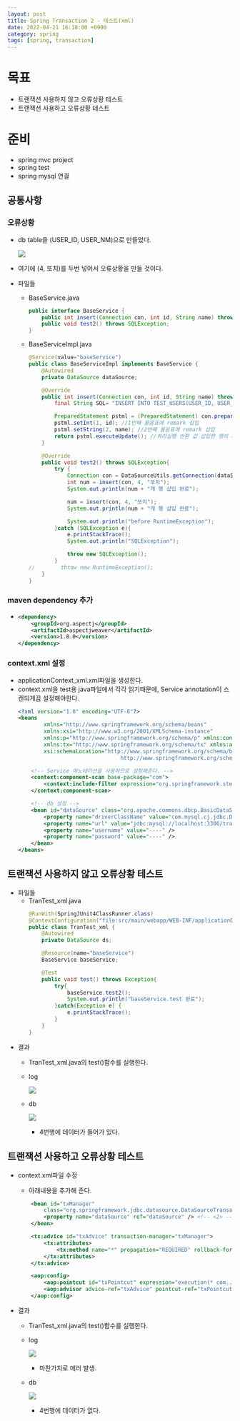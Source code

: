 ```yaml
---
layout: post
title: Spring Transaction 2 - 테스트(xml)
date: 2022-04-21 16:18:00 +0900
category: spring
tags: [spring, transaction]
---
```


# 목표
* 트랜잭션 사용하지 않고 오류상황 테스트
* 트랜잭션 사용하고 오류상황 테스트

# 준비
* spring mvc project
* spring test
* spring mysql 연결


## 공통사항
### 오류상황
* db table을 (USER_ID, USER_NM)으로 만들었다.

    ![](/public/img/post/2022-04-spring-transaction-2/01.png)
* 여기에 (4, 또치)를 두번 넣어서 오류상황을 만들 것이다.
* 파일들
    * BaseService.java
        ```java
        public interface BaseService {
            public int insert(Connection con, int id, String name) throws SQLException;
            public void test2() throws SQLException;
        }
        ```
    * BaseServiceImpl.java
        ```java
        @Service(value="baseService")
        public class BaseServiceImpl implements BaseService {
            @Autowired
            private DataSource dataSource;

            @Override
            public int insert(Connection con, int id, String name) throws SQLException {
                final String SQL= "INSERT INTO TEST_USERS(USER_ID, USER_NM) VALUES (?, ?)"; //sql 쿼리

                PreparedStatement pstml = (PreparedStatement) con.prepareStatement(SQL);
                pstml.setInt(1, id); //1번째 물음표에 remark 삽입
                pstml.setString(2, name); //2번째 물음표에 remark 삽입
                return pstml.executeUpdate(); //쿼리실행 반환 값 삽입한 행의 개수
            }

            @Override
            public void test2() throws SQLException{
                try {
                    Connection con = DataSourceUtils.getConnection(dataSource);
                    int num = insert(con, 4, "또치");
                    System.out.println(num + "개 행 삽입 완료");

                    num = insert(con, 4, "또치");
                    System.out.println(num + "개 행 삽입 완료");

                    System.out.println("before RuntimeException");
                }catch (SQLException e){
                    e.printStackTrace();
                    System.out.println("SQLException");

                    throw new SQLException();
                }
        //        throw new RuntimeException();
            }
        }
        ```

### maven dependency 추가
* 
    ```xml
    <dependency>
        <groupId>org.aspectj</groupId>
        <artifactId>aspectjweaver</artifactId>
        <version>1.8.0</version>
    </dependency>
    ```

### context.xml 설정
* applicationContext_xml.xml파일을 생성한다.
* context.xml을 test용 java파일에서 각각 읽기때문에, Service annotation이 스캔되게끔 설정해야한다.
    ```xml
    <?xml version="1.0" encoding="UTF-8"?>
    <beans
            xmlns="http://www.springframework.org/schema/beans"
            xmlns:xsi="http://www.w3.org/2001/XMLSchema-instance"
            xmlns:p="http://www.springframework.org/schema/p" xmlns:context="http://www.springframework.org/schema/context"
            xmlns:tx="http://www.springframework.org/schema/tx" xmlns:aop="http://www.springframework.org/schema/aop"
            xsi:schemaLocation="http://www.springframework.org/schema/beans
                                    http://www.springframework.org/schema/beans/spring-beans-3.0.xsd http://www.springframework.org/schema/context http://www.springframework.org/schema/context/spring-context.xsd http://www.springframework.org/schema/tx http://www.springframework.org/schema/tx/spring-tx.xsd http://www.springframework.org/schema/aop http://www.springframework.org/schema/aop/spring-aop.xsd">

        <!-- Service 어노테이션을 사용하므로 설정해준다. -->
        <context:component-scan base-package="com">
            <context:include-filter expression="org.springframework.stereotype.Service" type="annotation" />
        </context:component-scan>

        <!-- db 설정 -->
        <bean id="dataSource" class="org.apache.commons.dbcp.BasicDataSource" destroy-method="close">
            <property name="driverClassName" value="com.mysql.cj.jdbc.Driver" />
            <property name="url" value="jdbc:mysql://localhost:3306/transaction_test?serverTimezone=Asia/Seoul&amp;&amp;useSSL=false" />
            <property name="username" value="----" />
            <property name="password" value="----" />
        </bean>
    </beans>
    ```

## 트랜잭션 사용하지 않고 오류상황 테스트
* 파일들
    * TranTest_xml.java
        ```java
        @RunWith(SpringJUnit4ClassRunner.class)
        @ContextConfiguration("file:src/main/webapp/WEB-INF/applicationContext_xml.xml")
        public class TranTest_xml {
            @Autowired
            private DataSource ds;

            @Resource(name="baseService")
            BaseService baseService;

            @Test
            public void test() throws Exception{
                try{
                    baseService.test2();
                    System.out.println("baseService.test 완료");
                }catch(Exception e) {
                    e.printStackTrace();
                }
            }
        }
        ```
* 결과
    * TranTest_xml.java의 test()함수를 실행한다.
    * log

        ![](/public/img/post/2022-04-spring-transaction-2/02.png)
    * db

        ![](/public/img/post/2022-04-spring-transaction-2/03.png)
        * 4번행에 데이터가 들어가 있다.


## 트랜잭션 사용하고 오류상황 테스트
* context.xml파일 수정
    * 아래내용을 추가해 준다.
    ```xml
        <bean id="txManager"
            class="org.springframework.jdbc.datasource.DataSourceTransactionManager">  <!-- <1> -->
            <property name="dataSource" ref="dataSource" /> <!-- <2> -->
        </bean>

        <tx:advice id="txAdvice" transaction-manager="txManager">
            <tx:attributes>
                <tx:method name="*" propagation="REQUIRED" rollback-for="Exception"/>
            </tx:attributes>
        </tx:advice>

        <aop:config>
            <aop:pointcut id="txPointcut" expression="execution(* com..*Impl.*(..))" />
            <aop:advisor advice-ref="txAdvice" pointcut-ref="txPointcut" />
        </aop:config>
    ```

* 결과
    * TranTest_xml.java의 test()함수를 실행한다.
    * log

        ![](/public/img/post/2022-04-spring-transaction-2/04.png)
        * 마찬가지로 에러 발생.
    * db

        ![](/public/img/post/2022-04-spring-transaction-2/05.png)
        * 4번행에 데이터가 없다.